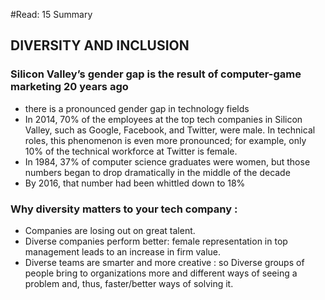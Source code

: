 #Read: 15 Summary
## DIVERSITY AND INCLUSION
### Silicon Valley’s gender gap is the result of computer-game marketing 20 years ago

* there is a pronounced gender gap in technology fields
* In 2014, 70% of the employees at the top tech companies in Silicon Valley, such as Google, Facebook, and Twitter, were male. 
In technical roles, this phenomenon is even more pronounced; for example, only 10% of the technical workforce at Twitter is female.
* In 1984, 37% of computer science graduates were women, but those numbers began to drop dramatically in the middle of the decade
* By 2016, that number had been whittled down to 18%

### Why diversity matters to your tech company :

* Companies are losing out on great talent.
* Diverse companies perform better: female representation in top management leads to an increase in firm value.
* Diverse teams are smarter and more creative : so Diverse groups of people bring to organizations more and different ways
of seeing a problem and, thus, faster/better ways of solving it.

